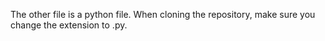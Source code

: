 The other file is a python file. When cloning the repository, make sure you change the extension to .py.
